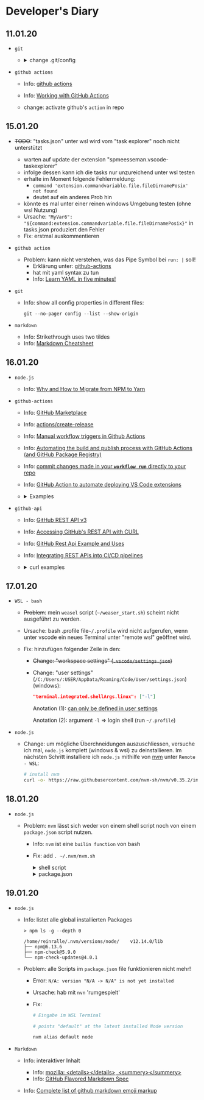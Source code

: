 # Developer's Diary

## 11.01.20

* `git`

  * <details>
    <summary>change .git/config</summary>

     ```yaml
     # vscode: select language format:   Properties

     [core]
       repositoryformatversion = 0
       filemode = true
       bare = false
       logallrefupdates = true
       ignorecase = true

     [remote "origin"]
       url = git@github.com:ReinRalle/  MyExtension.git
       fetch = +refs/heads/*:refs/remotes/  origin/*

     [remote "github"] # add for testing   11.01.20, 12:30h
       url = git@github.com:ReinRalle/  MyExtension
       fetch = refs/heads/*:refs/remotes/github/  *

     [branch "master"] # add for testing   11.01.20, 12:30h
        remote = origin
        merge = refs/heads/master
    ```
    </details>

* `github actions`

  * Info: [github actions](https://help.github.com/en/actions)
  * Info: [Working with GitHub Actions](https://jeffrafter.com/working-with-github-actions/)

  * change: activate github's `action` in repo

## 15.01.20

* ~~TODO~~: "tasks.json" unter wsl wird vom "task explorer" noch nicht unterstützt
	* warten auf update der extension "spmeesseman.vscode-taskexplorer"
	* infolge dessen kann ich die tasks nur unzureichend unter wsl testen
	* erhalte im Moment folgende Fehlermeldung:
		* `command 'extension.commandvariable.file.fileDirnamePosix' not found`
		* deutet auf ein anderes Prob hin
	* könnte es mal unter einer reinen windows Umgebung testen (ohne wsl Nutzung)
	* Ursache: `"MyVar6": "${command:extension.commandvariable.file.fileDirnamePosix}"` in tasks.json produziert den Fehler
  * Fix: erstmal auskommentieren

* `github action`

  * Problem: kann nicht verstehen, was das Pipe Symbol bei `run: |` soll!
	* Erklärung unter: [github-actions](https://dev.to/bnb/an-unintentionally-comprehensive-introduction-to-github-actions-ci-blm)
	* hat mit yaml syntax zu tun
	* Info: [Learn YAML in five minutes!](https://www.codeproject.com/Articles/1214409/Learn-YAML-in-five-minutes)

* `git`
  * Info: show all config properties in different files:

    `git --no-pager config --list --show-origin`

* `markdown`
	* Info: Strikethrough uses two tildes
	* Info: [Markdown Cheatsheet](https://github.com/adam-p/markdown-here/wiki/Markdown-Cheatsheet)

## 16.01.20

* `node.js`
  * Info: [Why and How to Migrate from NPM to Yarn](https://waverleysoftware.com/blog/yarn-vs-npm/)

* `github-actions`
  * Info: [GitHub Marketplace](https://github.com/marketplace?type=actions)

  * Info: [actions/create-release](https://github.com/actions/create-release)
  * Info: [Manual workflow triggers in Github Actions](https://stackoverflow.com/questions/58933155/manual-workflow-triggers-in-github-actions/59621799#59621799)

  * Info: [Automating the build and publish process with GitHub Actions (and GitHub Package Registry)](https://stackoverflow.com/questions/58347746/automating-the-build-and-publish-process-with-github-actions-and-github-package)

  * Info: [commit changes made in your **`workflow run`** directly to your repo](https://github.com/EndBug/add-and-commit)

  * Info: [GitHub Action to automate deploying VS Code extensions](https://github.com/lannonbr/vsce-action)

  * <details>
    <summary>Examples</summary>

    * Example:
      ```yaml
        name: Test

        on:
          watch
            types: [started]

        jobs:
          build:
            runs-on: ubuntu-latest

            if: github.actor ==     github.event.repository.owner.login

            steps:
               - name: Checkout repository
                 uses: actions/checkout@v2
                 # add more ...
        ```

    * example GitHub Projects:

      * [vscode-objectscript](https://github.com/daimor/vscode-objectscript/actions)

      * [content-navigator](https://github.com/ggbecker/content-navigator/actions)

      * [vs_plugin_search_for_errors_on_stackoverflow](https://github.com/kinoooshnik/vs_plugin_search_for_errors_on_stackoverflow/actions)

    </details>
* `github-api`

  * Info: [GitHub REST API v3](https://developer.github.com/v3/)

  * Info: [Accessing GitHub's REST API with CURL](https://blogs.infosupport.com/accessing-githubs-rest-api-with-curl/)

  * Info: [GitHub Rest Api Example and Uses](https://www.restapiexample.com/use-of-rest-api/github-rest-api-example-uses/)

  * Info: [Integrating REST APIs into CI/CD pipelines](https://circleci.com/blog/cicd-rest-apis/)

  * <details>

    <summary>curl examples</summary>

      in this example, the 'vmg' and 'redcarpet' values are provided for the :owner and :repo parameters in the path while :state is passed in the query string.

      ```bash
      # curl -i "https://api.github.com/repos/:owner/:repo/issues?state=:state"
	    curl -i "https://api.github.com/repos/vmg/redcarpet/issues?state=closed"
      ```

      noch ein paar andere Beispiele:

      ```bash
	    curl    https://api.github.com #
	    curl -i https://api.github.com
	    curl    https://api.github.com/users/reinralle/events
	    curl    https://api.github.com/users/reinralle/repos
	    curl -H "Content-Type: application/json" https://api.github.com
	    curl    https://api.github.com -H Accept:application/vnd.github.v3+json

	    curl -s https://api.github.com/repos/reinralle/myextension/releases
	  ```
    </details>

## 17.01.20

* `WSL - bash`

  * ~~Problem~~: mein `weasel` script (`~/weaser_start.sh`) scheint nicht ausgeführt zu werden.

  * Ursache: bash .profile file`~/.profile` wird nicht aufgerufen, wenn unter vscode ein neues Terminal unter "remote wsl" geöffnet wird.

  * Fix: hinzufügen folgender Zeile in den:
    *  ~~Change: "workspace settings" (`.vscode/settings.json`)~~
    * Change: "user settings" (`/C:/Users/:USER/AppData/Roaming/Code/User/settings.json`) (windows):

      ```json
      "terminal.integrated.shellArgs.linux": ["-l"]
      ```
      Anotation (1): [can only be defined in user settings](https://code.visualstudio.com/docs/editor/integrated-terminal#_configuration)

      Anotation (2): argument `-l` => login shell (run `~/.profile`)

* `node.js`
  * Change: um mögliche Überchneidungen auszuschliessen, versuche ich mal, `node.js` komplett (windows & wsl) zu deinstallieren. Im nächsten Schritt installiere ich `node.js` mithilfe von [nvm](https://github.com/nvm-sh/nvm/blob/master/README.md) unter `Remote - WSL`:

    ```bash
    # install nvm
    curl -o- https://raw.githubusercontent.com/nvm-sh/nvm/v0.35.2/install.sh | bash
    ```
## 18.01.20

* `node.js`

  * Problem: `nvm` lässt sich weder von einem shell script noch von einem `package.json` script nutzen.

    * Info: `nvm` ist eine `builin function` von bash

    * Fix: add `. ~/.nvm/nvm.sh`

      <details>
      <summary>shell script </summary>

        ```bash
        #!/bin/bash

        # /Development/test_nvm.sh

        clear; echo

        . ~/.nvm/nvm.sh # sorce ~/.nvm/nvm.sh

        # printf "%s\n\n" "$(bash -c "help")"
        # printf "%s\n\n" "$(bash "--help")"
        # printf "%s\n\n" "$(bash -c "help set")"
        # printf "%s\n\n" "$(nvm --help)"
        # printf "%s\n\n" "$(nvm --version)"
        # printf "%s\n\n" "$(nvm debug)"
        # printf "%s\n\n" "$(nvm ls)"
          printf "%s\n\n" "$(nvm exec v12.14.0 node --version)"
        # printf "%s\n\n" "$(nvm exec v12.14.0 node --help)"
        # printf "%s\n\n" "$(nvm exec v12.14.0 node   --v8-options)"

        # node --version
        ```
      </details>

      <details>
        <summary>package.json</summary>

        ```json
        ..

        "scripts": {
          ..
          "nvm-ls": "${. ~/.nvm/nvm.sh && nvm ls}"
          ..
        }

        ..
        ```
      </details>

## 19.01.20

* `node.js`

  * Info: listet alle global installierten Packages

    ```
    > npm ls -g --depth 0

    /home/reinralle/.nvm/versions/node/    v12.14.0/lib
    ├── npm@6.13.6
    ├── npm-check@5.9.0
    └── npm-check-updates@4.0.1
    ```
  * Problem: alle Scripts im `package.json` file funktionieren nicht mehr!
    * Error: `N/A: version "N/A -> N/A" is not yet installed`
    * Ursache: hab mit `nvn` 'rumgespielt'
    * Fix:

      ```bash
      # Eingabe im WSL Terminal

      # points "default" at the latest installed Node version

      nvm alias default node
      ```
* `Markdown`

  * Info: interaktiver Inhalt
    * Info: [mozilla: \<details\>\</details\>, \<summery\>\</summery\>](https://developer.mozilla.org/en-US/docs/Web/HTML/Element/details)
    * Info: [GitHub Flavored Markdown Spec](https://github.github.com/gfm/)

  * Info: [Complete list of github markdown emoji markup ](https://gist.github.com/rxaviers/7360908)
